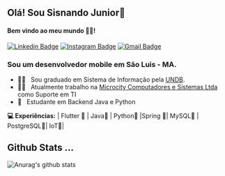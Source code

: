 ## Olá! Sou Sisnando Junior👋
#### Bem vindo ao meu mundo 🧑‍💻!

 [![Linkedin Badge](https://img.shields.io/badge/-SisnandoJunior-6633cc?-LinkedIn-blue?style=flat-square&logo=Linkedin&logoColor=white&link=https://www.linkedin.com/in/sisnando-junior-812050b6/)](https://www.linkedin.com/in/sisnando-junior-812050b6/) 
 [![Instagram Badge](https://img.shields.io/badge/-Instagram-blue?style=flat-square&logo=Instagram&logoColor=white&link=https://instagram.com/sisnando_dev?igshid=1o9uhlz6bqs4s)](https://instagram.com/sisnando_dev?igshid=1o9uhlz6bqs4s) 
[![Gmail Badge](https://img.shields.io/badge/-nandodevs@gmail.com-6633cc?style=flat-square&logo=Gmail&logoColor=white&link=mailto:nandodevs@gmail.com)](mailto:nandodevs@gmail.com)

### Sou um desenvolvedor mobile em São Luis - MA.

- 👨‍🎓  &nbsp; Sou graduado em Sistema de Informação pela [UNDB](https://www.undb.edu.br/).
- 👨‍💻 &nbsp; Atualmente trabalho na [Microcity Computadores e Sistemas Ltda](http://microcity.com.br/) como Suporte em TI
- 📖 &nbsp; Estudante em Backend Java e Python

**💻 Experiências:**
 | Flutter 💙 | Java🧡 | Python💜 |Spring 💜| MySQL💜 | PostgreSQL💜| IoT💜|


## Github Stats ...
![Anurag's github stats](https://github-readme-stats.vercel.app/api?username=nandodevs&count_private=true&show_icons=true&theme=onedark)
